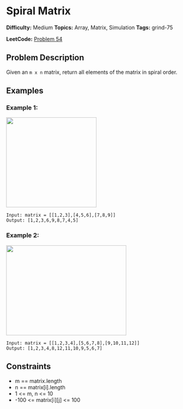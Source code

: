 # Spiral Matrix

**Difficulty:** Medium
**Topics:** Array, Matrix, Simulation
**Tags:** grind-75

**LeetCode:** [Problem 54](https://leetcode.com/problems/spiral-matrix/description/)

## Problem Description

Given an `m x n` matrix, return all elements of the matrix in spiral order.

## Examples

### Example 1:

<img alt="" src="https://assets.leetcode.com/uploads/2020/11/13/spiral1.jpg" style="width: 242px; height: 242px;" />

```
Input: matrix = [[1,2,3],[4,5,6],[7,8,9]]
Output: [1,2,3,6,9,8,7,4,5]
```

### Example 2:

<img alt="" src="https://assets.leetcode.com/uploads/2020/11/13/spiral.jpg" style="width: 322px; height: 242px;" />

```
Input: matrix = [[1,2,3,4],[5,6,7,8],[9,10,11,12]]
Output: [1,2,3,4,8,12,11,10,9,5,6,7]
```

## Constraints

- m == matrix.length
- n == matrix[i].length
- 1 <= m, n <= 10
- -100 <= matrix[i][j] <= 100
